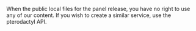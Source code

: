 When the public local files for the panel release, you have no right to use any of our content. If you wish to create a similar service, use the pterodactyl API.
